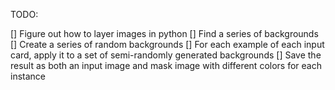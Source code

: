 TODO:

[] Figure out how to layer images in python
[] Find a series of backgrounds
[] Create a series of random backgrounds
[] For each example of each input card, apply it to a set of semi-randomly generated backgrounds
[] Save the result as both an input image and mask image with different colors for each instance
